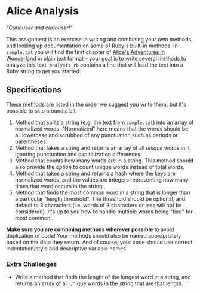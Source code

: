 # Alice Analysis

*"Curiouser and curiouser!"*

This assignment is an exercise in writing and combining your own methods, and looking up documentation on some of Ruby's built-in methods. In `sample.txt` you will find the first chapter of [Alice's Adventures in Wonderland](http://www.literature.org/authors/carroll-lewis/alices-adventures-in-wonderland/) in plain text format &ndash; your goal is to write several methods to analyze this text. `analysis.rb` contains a line that will load the text into a Ruby string to get you started.

## Specifications

These methods are listed in the order we suggest you write them, but it's possible to skip around a bit.

1. Method that splits a string (e.g. the text from `sample.txt`) into an array of normalized words. "Normalized" here means that the words should be all lowercase and scrubbed of any punctuation such as periods or parentheses.
2. Method that takes a string and returns an array of all *unique* words in it, ignoring punctuation and capitalization differences.
3. Method that counts how many words are in a string. This method should also provide the *option* to count unique words instead of total words.
4. Method that takes a string and returns a hash where the keys are normalized words, and the values are integers representing how many times that word occurs in the string.
5. Method that finds the most common word in a string that is longer than a particular "length threshold". The threshold should be optional, and default to 3 characters (i.e. words of 3 characters or less will not be considered). It's up to you how to handle multiple words being "tied" for most common.

**Make sure you are combining methods wherever possible** to avoid duplication of code! Your methods should also be named appropriately based on the data they return. And of course, your code should use correct indentation/style and descriptive variable names.

### Extra Challenges

* Write a method that finds the length of the longest word in a string, and returns an array of all unique words in the string that are that length.
